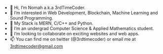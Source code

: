 - 👋 Hi, I’m Nomah a.k.a 3rdTimeCoder.
- 👀 I’m interested in Web Development, Blockchain, Machine Learning and Sound Programming. 
- 👀 My Stack is MERN, C/C++ and Python.
- 🌱 I’m an undergrad Computer Science & Applied Mathematics student.
- 💞️ I’m looking to collaborate on exciting websites and web apps.
- 📫 You can find me on twitter (@3rdtimecoder) or email me at 3rdtimecoder@gmail.com

<!---
3rdTimeCoder/3rdTimeCoder is a ✨ special ✨ repository because its `README.md` (this file) appears on your GitHub profile.
You can click the Preview link to take a look at your changes.
--->
